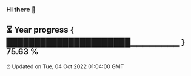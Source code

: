 ### Hi there 👋
⏳ Year progress { ██████████████████████▁▁▁▁▁▁▁▁ } 75.63 %
---
⏰ Updated on Tue, 04 Oct 2022 01:04:00 GMT

